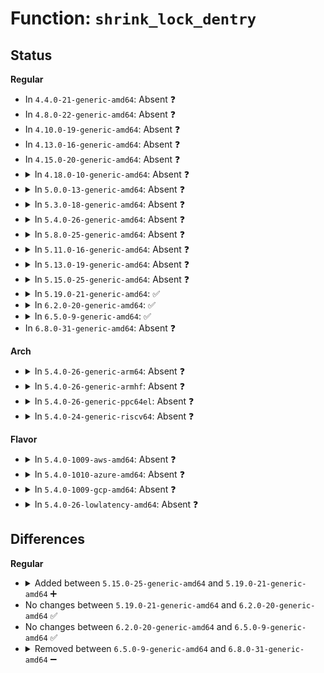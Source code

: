 # Function: <code>shrink_lock_dentry</code>

## Status
<b>Regular</b>
<ul>
<li>
In <code>4.4.0-21-generic-amd64</code>: Absent ❓
</li>
<li>
In <code>4.8.0-22-generic-amd64</code>: Absent ❓
</li>
<li>
In <code>4.10.0-19-generic-amd64</code>: Absent ❓
</li>
<li>
In <code>4.13.0-16-generic-amd64</code>: Absent ❓
</li>
<li>
In <code>4.15.0-20-generic-amd64</code>: Absent ❓
</li>
<li>
<details>
<summary>In <code>4.18.0-10-generic-amd64</code>: Absent ❓</summary>

```json
{
  "name": "shrink_lock_dentry",
  "collision_type": "Unique Static",
  "inline_type": "Full",
  "funcs": [
    {
      "addr": 18446744071581689434,
      "name": "shrink_lock_dentry",
      "external": false,
      "loc": "fs/dcache.c:1016",
      "file": "fs/dcache.c",
      "inline": "not declared, inlined",
      "caller_inline": [
        "fs/dcache.c:shrink_dentry_list"
      ],
      "caller_func": []
    }
  ],
  "symbols": []
}
```
</details>
</li>
<li>
<details>
<summary>In <code>5.0.0-13-generic-amd64</code>: Absent ❓</summary>

```json
{
  "name": "shrink_lock_dentry",
  "collision_type": "Unique Static",
  "inline_type": "Full",
  "funcs": [
    {
      "addr": 18446744071581775882,
      "name": "shrink_lock_dentry",
      "external": false,
      "loc": "fs/dcache.c:1029",
      "file": "fs/dcache.c",
      "inline": "not declared, inlined",
      "caller_inline": [
        "fs/dcache.c:shrink_dentry_list"
      ],
      "caller_func": []
    }
  ],
  "symbols": []
}
```
</details>
</li>
<li>
<details>
<summary>In <code>5.3.0-18-generic-amd64</code>: Absent ❓</summary>

```json
{
  "name": "shrink_lock_dentry",
  "collision_type": "Unique Static",
  "inline_type": "Selective",
  "funcs": [
    {
      "addr": 18446744071581895671,
      "name": "shrink_lock_dentry",
      "external": false,
      "loc": "fs/dcache.c:1055",
      "file": "fs/dcache.c",
      "inline": "not declared, inlined",
      "caller_inline": [
        "fs/dcache.c:shrink_dcache_parent",
        "fs/dcache.c:shrink_dentry_list"
      ],
      "caller_func": [
        "fs/dcache.c:shrink_dcache_parent",
        "fs/dcache.c:shrink_dentry_list"
      ]
    }
  ],
  "symbols": [
    {
      "addr": 18446744071581893072,
      "name": "shrink_lock_dentry.part.0",
      "section": ".text",
      "bind": "STB_LOCAL",
      "size": 237
    }
  ]
}
```
</details>
</li>
<li>
<details>
<summary>In <code>5.4.0-26-generic-amd64</code>: Absent ❓</summary>

```json
{
  "name": "shrink_lock_dentry",
  "collision_type": "Unique Static",
  "inline_type": "Selective",
  "funcs": [
    {
      "addr": 18446744071581968279,
      "name": "shrink_lock_dentry",
      "external": false,
      "loc": "fs/dcache.c:1055",
      "file": "fs/dcache.c",
      "inline": "not declared, inlined",
      "caller_inline": [
        "fs/dcache.c:shrink_dcache_parent",
        "fs/dcache.c:shrink_dentry_list"
      ],
      "caller_func": [
        "fs/dcache.c:shrink_dcache_parent",
        "fs/dcache.c:shrink_dentry_list"
      ]
    }
  ],
  "symbols": [
    {
      "addr": 18446744071581965664,
      "name": "shrink_lock_dentry.part.0",
      "section": ".text",
      "bind": "STB_LOCAL",
      "size": 237
    }
  ]
}
```
</details>
</li>
<li>
<details>
<summary>In <code>5.8.0-25-generic-amd64</code>: Absent ❓</summary>

```json
{
  "name": "shrink_lock_dentry",
  "collision_type": "Unique Static",
  "inline_type": "Selective",
  "funcs": [
    {
      "addr": 18446744071582201895,
      "name": "shrink_lock_dentry",
      "external": false,
      "loc": "fs/dcache.c:1076",
      "file": "fs/dcache.c",
      "inline": "not declared, inlined",
      "caller_inline": [
        "fs/dcache.c:shrink_dcache_parent",
        "fs/dcache.c:shrink_dentry_list"
      ],
      "caller_func": [
        "fs/dcache.c:shrink_dcache_parent",
        "fs/dcache.c:shrink_dentry_list"
      ]
    }
  ],
  "symbols": [
    {
      "addr": 18446744071582197504,
      "name": "shrink_lock_dentry.part.0",
      "section": ".text",
      "bind": "STB_LOCAL",
      "size": 237
    }
  ]
}
```
</details>
</li>
<li>
<details>
<summary>In <code>5.11.0-16-generic-amd64</code>: Absent ❓</summary>

```json
{
  "name": "shrink_lock_dentry",
  "collision_type": "Unique Static",
  "inline_type": "Selective",
  "funcs": [
    {
      "addr": 18446744071582249363,
      "name": "shrink_lock_dentry",
      "external": false,
      "loc": "fs/dcache.c:1083",
      "file": "fs/dcache.c",
      "inline": "not declared, inlined",
      "caller_inline": [
        "fs/dcache.c:shrink_dcache_parent",
        "fs/dcache.c:shrink_dentry_list"
      ],
      "caller_func": [
        "fs/dcache.c:shrink_dcache_parent",
        "fs/dcache.c:shrink_dentry_list"
      ]
    }
  ],
  "symbols": [
    {
      "addr": 18446744071582247120,
      "name": "shrink_lock_dentry.part.0",
      "section": ".text",
      "bind": "STB_LOCAL",
      "size": 237
    }
  ]
}
```
</details>
</li>
<li>
<details>
<summary>In <code>5.13.0-19-generic-amd64</code>: Absent ❓</summary>

```json
{
  "name": "shrink_lock_dentry",
  "collision_type": "Unique Static",
  "inline_type": "Selective",
  "funcs": [
    {
      "addr": 18446744071582275091,
      "name": "shrink_lock_dentry",
      "external": false,
      "loc": "fs/dcache.c:1111",
      "file": "fs/dcache.c",
      "inline": "not declared, inlined",
      "caller_inline": [
        "fs/dcache.c:shrink_dcache_parent",
        "fs/dcache.c:shrink_dentry_list"
      ],
      "caller_func": [
        "fs/dcache.c:shrink_dcache_parent",
        "fs/dcache.c:shrink_dentry_list"
      ]
    }
  ],
  "symbols": [
    {
      "addr": 18446744071582272704,
      "name": "shrink_lock_dentry.part.0",
      "section": ".text",
      "bind": "STB_LOCAL",
      "size": 237
    }
  ]
}
```
</details>
</li>
<li>
<details>
<summary>In <code>5.15.0-25-generic-amd64</code>: Absent ❓</summary>

```json
{
  "name": "shrink_lock_dentry",
  "collision_type": "Unique Static",
  "inline_type": "Selective",
  "funcs": [
    {
      "addr": 18446744071582593571,
      "name": "shrink_lock_dentry",
      "external": false,
      "loc": "fs/dcache.c:1111",
      "file": "fs/dcache.c",
      "inline": "not declared, inlined",
      "caller_inline": [
        "fs/dcache.c:shrink_dcache_parent",
        "fs/dcache.c:shrink_dentry_list"
      ],
      "caller_func": [
        "fs/dcache.c:shrink_dcache_parent",
        "fs/dcache.c:shrink_dentry_list"
      ]
    }
  ],
  "symbols": [
    {
      "addr": 18446744071582590896,
      "name": "shrink_lock_dentry.part.0",
      "section": ".text",
      "bind": "STB_LOCAL",
      "size": 237
    }
  ]
}
```
</details>
</li>
<li>
<details>
<summary>In <code>5.19.0-21-generic-amd64</code>: ✅</summary>

```c
bool shrink_lock_dentry(struct dentry * dentry)
```

```json
{
  "name": "shrink_lock_dentry",
  "collision_type": "Unique Static",
  "inline_type": "No",
  "funcs": [
    {
      "addr": 18446744071583109664,
      "name": "shrink_lock_dentry",
      "external": false,
      "loc": "fs/dcache.c:1136",
      "file": "fs/dcache.c",
      "inline": "seen, unknown",
      "caller_inline": [],
      "caller_func": [
        "fs/dcache.c:shrink_dcache_parent",
        "fs/dcache.c:shrink_dentry_list"
      ]
    }
  ],
  "symbols": [
    {
      "addr": 18446744071583109664,
      "name": "shrink_lock_dentry",
      "section": ".text",
      "bind": "STB_LOCAL",
      "size": 270
    }
  ]
}
```
</details>
</li>
<li>
<details>
<summary>In <code>6.2.0-20-generic-amd64</code>: ✅</summary>

```c
bool shrink_lock_dentry(struct dentry * dentry)
```

```json
{
  "name": "shrink_lock_dentry",
  "collision_type": "Unique Static",
  "inline_type": "No",
  "funcs": [
    {
      "addr": 18446744071583677920,
      "name": "shrink_lock_dentry",
      "external": false,
      "loc": "fs/dcache.c:1136",
      "file": "fs/dcache.c",
      "inline": "seen, unknown",
      "caller_inline": [],
      "caller_func": [
        "fs/dcache.c:shrink_dcache_parent",
        "fs/dcache.c:shrink_dentry_list"
      ]
    }
  ],
  "symbols": [
    {
      "addr": 18446744071583677920,
      "name": "shrink_lock_dentry",
      "section": ".text",
      "bind": "STB_LOCAL",
      "size": 270
    }
  ]
}
```
</details>
</li>
<li>
<details>
<summary>In <code>6.5.0-9-generic-amd64</code>: ✅</summary>

```c
bool shrink_lock_dentry(struct dentry * dentry)
```

```json
{
  "name": "shrink_lock_dentry",
  "collision_type": "Unique Static",
  "inline_type": "No",
  "funcs": [
    {
      "addr": 18446744071583895584,
      "name": "shrink_lock_dentry",
      "external": false,
      "loc": "fs/dcache.c:1136",
      "file": "fs/dcache.c",
      "inline": "seen, unknown",
      "caller_inline": [],
      "caller_func": [
        "fs/dcache.c:shrink_dcache_parent",
        "fs/dcache.c:shrink_dentry_list"
      ]
    }
  ],
  "symbols": [
    {
      "addr": 18446744071583895584,
      "name": "shrink_lock_dentry",
      "section": ".text",
      "bind": "STB_LOCAL",
      "size": 268
    }
  ]
}
```
</details>
</li>
<li>
In <code>6.8.0-31-generic-amd64</code>: Absent ❓
</li>
</ul>
<b>Arch</b>
<ul>
<li>
<details>
<summary>In <code>5.4.0-26-generic-arm64</code>: Absent ❓</summary>

```json
{
  "name": "shrink_lock_dentry",
  "collision_type": "Unique Static",
  "inline_type": "Selective",
  "funcs": [
    {
      "addr": 18446603336493471900,
      "name": "shrink_lock_dentry",
      "external": false,
      "loc": "fs/dcache.c:1055",
      "file": "fs/dcache.c",
      "inline": "not declared, inlined",
      "caller_inline": [
        "fs/dcache.c:shrink_dcache_parent",
        "fs/dcache.c:shrink_dentry_list"
      ],
      "caller_func": [
        "fs/dcache.c:shrink_dcache_parent",
        "fs/dcache.c:shrink_dentry_list"
      ]
    }
  ],
  "symbols": [
    {
      "addr": 18446603336493469456,
      "name": "shrink_lock_dentry.part.0",
      "section": ".text",
      "bind": "STB_LOCAL",
      "size": 720
    }
  ]
}
```
</details>
</li>
<li>
<details>
<summary>In <code>5.4.0-26-generic-armhf</code>: Absent ❓</summary>

```json
{
  "name": "shrink_lock_dentry",
  "collision_type": "Unique Static",
  "inline_type": "Selective",
  "funcs": [
    {
      "addr": 3227036168,
      "name": "shrink_lock_dentry",
      "external": false,
      "loc": "fs/dcache.c:1055",
      "file": "fs/dcache.c",
      "inline": "not declared, inlined",
      "caller_inline": [
        "fs/dcache.c:shrink_dcache_parent",
        "fs/dcache.c:shrink_dentry_list"
      ],
      "caller_func": [
        "fs/dcache.c:shrink_dcache_parent",
        "fs/dcache.c:shrink_dentry_list"
      ]
    }
  ],
  "symbols": [
    {
      "addr": 3227024036,
      "name": "shrink_lock_dentry.part.0",
      "section": ".text",
      "bind": "STB_LOCAL",
      "size": 336
    }
  ]
}
```
</details>
</li>
<li>
<details>
<summary>In <code>5.4.0-26-generic-ppc64el</code>: Absent ❓</summary>

```json
{
  "name": "shrink_lock_dentry",
  "collision_type": "Unique Static",
  "inline_type": "Selective",
  "funcs": [
    {
      "addr": 13835058055287030760,
      "name": "shrink_lock_dentry",
      "external": false,
      "loc": "fs/dcache.c:1055",
      "file": "fs/dcache.c",
      "inline": "not declared, inlined",
      "caller_inline": [
        "fs/dcache.c:shrink_dcache_parent",
        "fs/dcache.c:shrink_dentry_list"
      ],
      "caller_func": [
        "fs/dcache.c:shrink_dcache_parent",
        "fs/dcache.c:shrink_dentry_list"
      ]
    }
  ],
  "symbols": [
    {
      "addr": 13835058055287012304,
      "name": "shrink_lock_dentry.part.0",
      "section": ".text",
      "bind": "STB_LOCAL",
      "size": 652
    }
  ]
}
```
</details>
</li>
<li>
<details>
<summary>In <code>5.4.0-24-generic-riscv64</code>: Absent ❓</summary>

```json
{
  "name": "shrink_lock_dentry",
  "collision_type": "Unique Static",
  "inline_type": "Selective",
  "funcs": [
    {
      "addr": 18446743936273151784,
      "name": "shrink_lock_dentry",
      "external": false,
      "loc": "fs/dcache.c:1055",
      "file": "fs/dcache.c",
      "inline": "not declared, inlined",
      "caller_inline": [
        "fs/dcache.c:shrink_dcache_parent",
        "fs/dcache.c:shrink_dentry_list"
      ],
      "caller_func": [
        "fs/dcache.c:shrink_dcache_parent",
        "fs/dcache.c:shrink_dentry_list"
      ]
    }
  ],
  "symbols": [
    {
      "addr": 18446743936273148816,
      "name": "shrink_lock_dentry.part.0",
      "section": ".text",
      "bind": "STB_LOCAL",
      "size": 476
    }
  ]
}
```
</details>
</li>
</ul>
<b>Flavor</b>
<ul>
<li>
<details>
<summary>In <code>5.4.0-1009-aws-amd64</code>: Absent ❓</summary>

```json
{
  "name": "shrink_lock_dentry",
  "collision_type": "Unique Static",
  "inline_type": "Selective",
  "funcs": [
    {
      "addr": 18446744071581937015,
      "name": "shrink_lock_dentry",
      "external": false,
      "loc": "fs/dcache.c:1055",
      "file": "fs/dcache.c",
      "inline": "not declared, inlined",
      "caller_inline": [
        "fs/dcache.c:shrink_dcache_parent",
        "fs/dcache.c:shrink_dentry_list"
      ],
      "caller_func": [
        "fs/dcache.c:shrink_dcache_parent",
        "fs/dcache.c:shrink_dentry_list"
      ]
    }
  ],
  "symbols": [
    {
      "addr": 18446744071581934400,
      "name": "shrink_lock_dentry.part.0",
      "section": ".text",
      "bind": "STB_LOCAL",
      "size": 237
    }
  ]
}
```
</details>
</li>
<li>
<details>
<summary>In <code>5.4.0-1010-azure-amd64</code>: Absent ❓</summary>

```json
{
  "name": "shrink_lock_dentry",
  "collision_type": "Unique Static",
  "inline_type": "Selective",
  "funcs": [
    {
      "addr": 18446744071581874599,
      "name": "shrink_lock_dentry",
      "external": false,
      "loc": "fs/dcache.c:1055",
      "file": "fs/dcache.c",
      "inline": "not declared, inlined",
      "caller_inline": [
        "fs/dcache.c:shrink_dcache_parent",
        "fs/dcache.c:shrink_dentry_list"
      ],
      "caller_func": [
        "fs/dcache.c:shrink_dcache_parent",
        "fs/dcache.c:shrink_dentry_list"
      ]
    }
  ],
  "symbols": [
    {
      "addr": 18446744071581871984,
      "name": "shrink_lock_dentry.part.0",
      "section": ".text",
      "bind": "STB_LOCAL",
      "size": 237
    }
  ]
}
```
</details>
</li>
<li>
<details>
<summary>In <code>5.4.0-1009-gcp-amd64</code>: Absent ❓</summary>

```json
{
  "name": "shrink_lock_dentry",
  "collision_type": "Unique Static",
  "inline_type": "Selective",
  "funcs": [
    {
      "addr": 18446744071581928327,
      "name": "shrink_lock_dentry",
      "external": false,
      "loc": "fs/dcache.c:1055",
      "file": "fs/dcache.c",
      "inline": "not declared, inlined",
      "caller_inline": [
        "fs/dcache.c:shrink_dcache_parent",
        "fs/dcache.c:shrink_dentry_list"
      ],
      "caller_func": [
        "fs/dcache.c:shrink_dcache_parent",
        "fs/dcache.c:shrink_dentry_list"
      ]
    }
  ],
  "symbols": [
    {
      "addr": 18446744071581925712,
      "name": "shrink_lock_dentry.part.0",
      "section": ".text",
      "bind": "STB_LOCAL",
      "size": 237
    }
  ]
}
```
</details>
</li>
<li>
<details>
<summary>In <code>5.4.0-26-lowlatency-amd64</code>: Absent ❓</summary>

```json
{
  "name": "shrink_lock_dentry",
  "collision_type": "Unique Static",
  "inline_type": "Selective",
  "funcs": [
    {
      "addr": 18446744071581998398,
      "name": "shrink_lock_dentry",
      "external": false,
      "loc": "fs/dcache.c:1055",
      "file": "fs/dcache.c",
      "inline": "not declared, inlined",
      "caller_inline": [
        "fs/dcache.c:shrink_dcache_parent",
        "fs/dcache.c:shrink_dentry_list"
      ],
      "caller_func": [
        "fs/dcache.c:shrink_dcache_parent",
        "fs/dcache.c:shrink_dentry_list"
      ]
    }
  ],
  "symbols": [
    {
      "addr": 18446744071581987840,
      "name": "shrink_lock_dentry.part.0",
      "section": ".text",
      "bind": "STB_LOCAL",
      "size": 227
    }
  ]
}
```
</details>
</li>
</ul>

## Differences
<b>Regular</b>
<ul>
<li>
<details>
<summary>Added between <code>5.15.0-25-generic-amd64</code> and <code>5.19.0-21-generic-amd64</code> ➕</summary>

```c
bool shrink_lock_dentry(struct dentry * dentry)
```
</details>
</li>
<li>
No changes between <code>5.19.0-21-generic-amd64</code> and <code>6.2.0-20-generic-amd64</code> ✅
</li>
<li>
No changes between <code>6.2.0-20-generic-amd64</code> and <code>6.5.0-9-generic-amd64</code> ✅
</li>
<li>
<details>
<summary>Removed between <code>6.5.0-9-generic-amd64</code> and <code>6.8.0-31-generic-amd64</code> ➖</summary>

```c
bool shrink_lock_dentry(struct dentry * dentry)
```
</details>
</li>
</ul>
